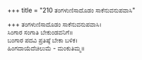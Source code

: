 +++
title = "210 ತಂಗಳುಣಿಸಾದೊಡಂ ಸಾಕೆನುವನುಪವಾಸಿ"

+++
ತಂಗಳುಣಿಸಾದೊಡಂ ಸಾಕೆನುವನುಪವಾಸಿ।  
ಸಿಂಗಾರ ಸಂಗಾತಿ ಬೇಕುಂಡವನಿಗೆ॥  
ಬಂಗಾರ ಪದವಿ ಪ್ರತಿಷ್ಠೆ ಬೇಕಾ ಬಳಿಕ।  
ಹಿಂಗದಾಯೆದೆಚಿಲುಮೆ - ಮಂಕುತಿಮ್ಮ॥  
